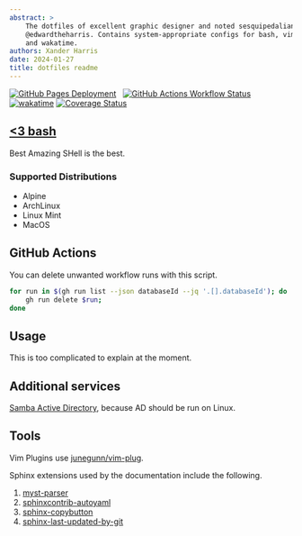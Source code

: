 ```yaml
---
abstract: >
    The dotfiles of excellent graphic designer and noted sesquipedalian,
    @edwardtheharris. Contains system-appropriate configs for bash, vim,
    and wakatime.
authors: Xander Harris
date: 2024-01-27
title: dotfiles readme
---
```


[![GitHub Pages Deployment](https://img.shields.io/github/actions/workflow/status/edwardtheharris/dotfiles/pages.yml?branch=main&style=flat&logo=github&label=GitHub%20Pages)](https://edwardtheharris.github.io/dotfiles/)
&nbsp; [![GitHub Actions Workflow Status](https://img.shields.io/github/actions/workflow/status/edwardtheharris/dotfiles/shell.yml?branch=main&style=flat&logo=githubactions&logoColor=white&label=ShellCheck)](https://github.com/edwardtheharris/dotfiles/actions/workflows/shell.yml)
[![wakatime](https://wakatime.com/badge/github/edwardtheharris/dotfiles.svg)](https://wakatime.com/badge/github/edwardtheharris/dotfiles)
[![Coverage Status](https://coveralls.io/repos/github/edwardtheharris/dotfiles/badge.svg)](https://coveralls.io/github/edwardtheharris/dotfiles)

## [<3 bash](http://tldp.org/HOWTO/Bash-Prog-Intro-HOWTO.html)

Best Amazing SHell is the best.

### Supported Distributions

* Alpine
* ArchLinux
* Linux Mint
* MacOS

## GitHub Actions

You can delete unwanted workflow runs with this script.

```sh
for run in $(gh run list --json databaseId --jq '.[].databaseId'); do
    gh run delete $run;
done
```

## Usage

This is too complicated to explain at the moment.

## Additional services

[Samba Active Directory](ansible/files/ad/index.md), because AD should be
run on Linux.

## Tools

Vim Plugins use [junegunn/vim-plug](https://github.com/junegunn/vim-plug).

Sphinx extensions used by the documentation include the following.

1. [myst-parser](https://myst-parser.readthedocs.io/en/latest/)
2. [sphinxcontrib-autoyaml](https://pypi.org/project/sphinxcontrib-autoyaml/)
3. [sphinx-copybutton](https://sphinx-copybutton.readthedocs.io/en/latest/index.html)
4. [sphinx-last-updated-by-git](https://pypi.org/project/sphinx-last-updated-by-git/)
